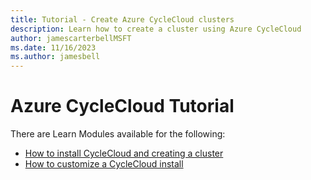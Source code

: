 ```yaml
---
title: Tutorial - Create Azure CycleCloud clusters
description: Learn how to create a cluster using Azure CycleCloud
author: jamescarterbellMSFT
ms.date: 11/16/2023
ms.author: jamesbell
---
```


# Azure CycleCloud Tutorial

There are Learn Modules available for the following:

* [How to install CycleCloud and creating a cluster](/training/modules/azure-cyclecloud-high-performance-computing/)
* [How to customize a CycleCloud install](/training/modules/customize-clusters-azure-cyclecloud/)